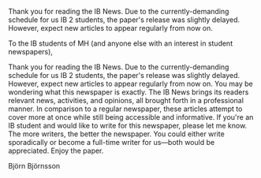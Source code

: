 
Thank you for reading the IB News. Due to the currently-demanding schedule for us IB 2 students, the paper's release was slightly delayed. However, expect new articles to appear regularly from now on.

<!--more--> 

To the IB students of MH (and anyone else with an interest in student newspapers),

Thank you for reading the IB News. Due to the currently-demanding schedule for us IB 2 students, the paper's release was slightly delayed. However, expect new articles to appear regularly from now on.
You may be wondering what this newspaper is exactly. The IB News brings its readers relevant news, activities, and opinions, all brought forth in a professional manner. In comparison to a regular newspaper, these articles attempt to cover more at once while still being accessible and informative.
If you're an IB student and would like to write for this newspaper, please let me know. The more writers, the better the newspaper. You could either write sporadically or become a full-time writer for us—both would be appreciated.
Enjoy the paper.

Björn Björnsson